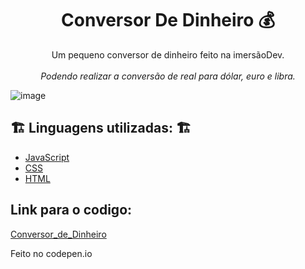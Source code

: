 <h1 align="center">Conversor De Dinheiro 💰</h1>

<p align="center">Um pequeno conversor de dinheiro feito na imersãoDev.
<br><br>
  <i>Podendo realizar a conversão de real para dólar, euro e libra.</i></p>

![image](https://user-images.githubusercontent.com/79853847/115905112-04c5d880-a43c-11eb-9d36-e739a2d8a31f.png)

<h2>🏗️ Linguagens utilizadas: 🏗️</h2>

  - [JavaScript](https://www.javascript.com/)
  - [CSS](https://www.w3schools.com/css/)
  - [HTML](https://www.w3schools.com/html/)

<h2>Link para o codigo:</h2>
<a href="https://codepen.io/gabrlcj/pen/QWdWGXR">Conversor_de_Dinheiro</a>
<p> Feito no codepen.io</p>

